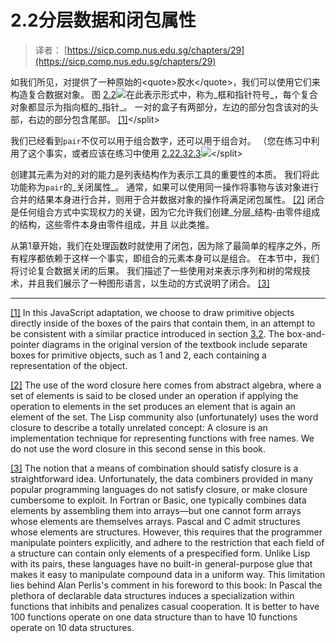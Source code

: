 # 2.2分层数据和闭包属性

> 译者： [https://sicp.comp.nus.edu.sg/chapters/29](https://sicp.comp.nus.edu.sg/chapters/29)



如我们所见，对提供了一种原始的&lt;quote&gt;胶水&lt;/quote&gt;，我们可以使用它们来构造复合数据对象。 图 [2.2](29#fig_2.2)![](../Images/970a4994f13d12157a0c2944f518185d.jpg)在此表示形式中，称为_框和指针符号_，每个复合对象都显示为指向框的_指针_。 一对的盒子有两部分，左边的部分包含该对的头部，右边的部分包含尾部。 [[1]](29#footnote-1)&lt;/split&gt; 

我们已经看到`pair`不仅可以用于组合数字，还可以用于组合对。 （您在练习中利用了这个事实，或者应该在练习中使用 [2.2](26#ex_2.2)[2.3](26#ex_2.3)[2.3](29#fig_2.3)![](../Images/9d8dd56e7bb3a72cbd3fae3dc7cd4cb0.jpg)&lt;/split&gt;

创建其元素为对的对的能力是列表结构作为表示工具的重要性的本质。 我们将此功能称为`pair`的_关闭属性_。 通常，如果可以使用同一操作将事物与该对象进行合并的结果本身进行合并，则用于合并数据对象的操作将满足闭包属性。 [[2]](29#footnote-2) 闭合是任何组合方式中实现权力的关键，因为它允许我们创建_分层_结构-由零件组成的结构，这些零件本身由零件组成，并且 以此类推。

从第1章开始，我们在处理函数时就使用了闭包，因为除了最简单的程序之外，所有程序都依赖于这样一个事实，即组合的元素本身可以是组合。 在本节中，我们将讨论复合数据关闭的后果。 我们描述了一些使用对来表示序列和树的常规技术，并且我们展示了一种图形语言，以生动的方式说明了闭合。 [[3]](29#footnote-3)

* * *

[[1]](29#footnote-link-1) In this JavaScript adaptation, we choose to draw primitive objects directly inside of the boxes of the pairs that contain them, in an attempt to be consistent with a similar practice introduced in section <ref name="sec:environment-model">[3.2](52)</ref>. The box-and-pointer diagrams in the original version of the textbook include separate boxes for primitive objects, such as 1 and 2, each containing a representation of the object.

[[2]](29#footnote-link-2) The use of the word <quote>closure</quote> here comes from abstract algebra, where a set of elements is said to be closed under an operation if applying the operation to elements in the set produces an element that is again an element of the set. The Lisp community also (unfortunately) uses the word <quote>closure</quote> to describe a totally unrelated concept: A closure is an implementation technique for representing functions with free names. We do not use the word <quote>closure</quote> in this second sense in this book.

[[3]](29#footnote-link-3) The notion that a means of combination should satisfy closure is a straightforward idea. Unfortunately, the data combiners provided in many popular programming languages do not satisfy closure, or make closure cumbersome to exploit. In Fortran or Basic, one typically combines data elements by assembling them into arrays—but one cannot form arrays whose elements are themselves arrays. Pascal and C admit structures whose elements are structures. However, this requires that the programmer manipulate pointers explicitly, and adhere to the restriction that each field of a structure can contain only elements of a prespecified form. Unlike Lisp with its pairs, these languages have no built-in general-purpose glue that makes it easy to manipulate compound data in a uniform way. This limitation lies behind Alan Perlis's comment in his foreword to this book: <quote>In Pascal the plethora of declarable data structures induces a specialization within functions that inhibits and penalizes casual cooperation. It is better to have 100 functions operate on one data structure than to have 10 functions operate on 10 data structures.</quote>

